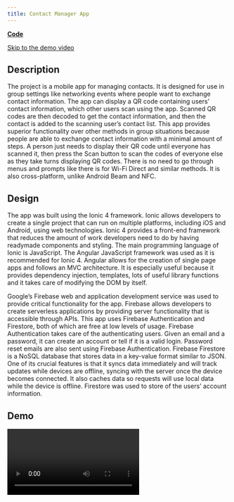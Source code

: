 ```yaml
---
title: Contact Manager App
---
```


**[Code](https://github.com/TroyNech/contactor)**

[Skip to the demo video](#demo)

## Description

The project is a mobile app for managing contacts. It is designed for use in group settings like networking events where people want to exchange contact information. The app can display a QR code containing users’ contact information, which other users scan using the app. Scanned QR codes are then decoded to get the contact information, and then the contact is added to the scanning user’s contact list. This app provides superior functionality over other methods in group situations because people are able to exchange contact information with a minimal amount of steps. A person just needs to display their QR code until everyone has scanned it, then press the Scan button to scan the codes of everyone else as they take turns displaying QR codes. There is no need to go through menus and prompts like there is for Wi-Fi Direct and similar methods. It is also cross-platform, unlike Android Beam and NFC.

## Design

The app was built using the Ionic 4 framework. Ionic allows developers to create a single project that can run on multiple platforms, including iOS and Android, using web technologies. Ionic 4 provides a front-end framework that reduces the amount of work developers need to do by having readymade components and styling. The main programming language of Ionic is JavaScript. The Angular JavaScript framework was used as it is recommended for Ionic 4. Angular allows for the creation of single page apps and follows an MVC architecture. It is especially useful because it provides dependency injection, templates, lots of useful library functions and it takes care of modifying the DOM by itself.

Google’s Firebase web and application development service was used to provide critical functionality for the app. Firebase allows developers to create serverless applications by providing server functionality that is accessible through APIs. This app uses Firebase Authentication and Firestore, both of which are free at low levels of usage. Firebase Authentication takes care of the authenticating users. Given an email and a password, it can create an account or tell if it is a valid login. Password reset emails are also sent using Firebase Authentication. Firebase Firestore is a NoSQL database that stores data in a key-value format similar to JSON. One of its crucial features is that it syncs data immediately and will track updates while devices are offline, syncing with the server once the device becomes connected. It also caches data so requests will use local data while the device is offline. Firestore was used to store of the users’ account information.

## Demo

<video controls>
  <source src="demo.mp4" type="video/mp4">
</video>